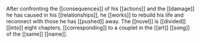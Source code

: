 After confronting the [[consequences]] of his [[actions]] and the [[damage]] he has caused in his [[relationships]], he [[works]] to rebuild his life and reconnect with those he has [[pushed]] away. The [[novel]] is [[divided]] [[into]] eight chapters, [[corresponding]] to a couplet in the [[art]] [[song]] of the [[same]] [[name]].